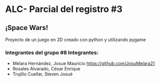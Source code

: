# ALC- Parcial del registro #3
## ¡Space Wars!

Proyecto de un juego en 2D creado con python y utilizando pygame

### Integrantes del grupo #8 Integrantes: 
- Melara Hernández, Josue Mauricio https://github.com/JosuMelara21
- Rosales Alvarado, César Enrique 
- Trujillo Cuellar, Steven Josué
